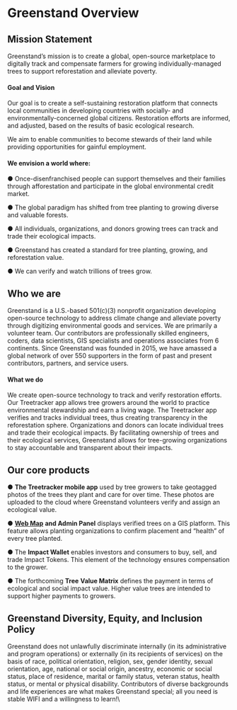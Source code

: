 # Greenstand Overview

**Mission Statement**
---------------------

Greenstand’s mission is to create a global, open-source marketplace to digitally track and compensate farmers for growing individually-managed trees to support reforestation and alleviate poverty.

#### **Goal and Vision**

Our goal is to create a self-sustaining restoration platform that connects local communities in developing countries with socially- and environmentally-concerned global citizens. Restoration efforts are informed, and adjusted, based on the results of basic ecological research.

We aim to enable communities to become stewards of their land while providing opportunities for gainful employment.

#### **We envision a world where:**

●       Once-disenfranchised people can support themselves and their families through afforestation and participate in the global environmental credit market.

●       The global paradigm has shifted from tree planting to growing diverse and valuable forests.

●       All individuals, organizations, and donors growing trees can track and trade their ecological impacts.

●       Greenstand has created a standard for tree planting, growing, and reforestation value.

●       We can verify and watch trillions of trees grow.

## **Who we are**

Greenstand is a U.S.-based 501(c)(3) nonprofit organization developing open-source technology to address climate change and alleviate poverty through digitizing environmental goods and services. We are primarily a volunteer team. Our contributors are professionally skilled engineers, coders, data scientists, GIS specialists and operations associates from 6 continents. Since Greenstand was founded in 2015, we have amassed a global network of over 550 supporters in the form of past and present contributors, partners, and service users.

#### **What we do**

We create open-source technology to track and verify restoration efforts. Our Treetracker app allows tree growers around the world to practice environmental stewardship and earn a living wage. The Treetracker app verifies and tracks individual trees, thus creating transparency in the reforestation sphere. Organizations and donors can locate individual trees and trade their ecological impacts. By facilitating ownership of trees and their ecological services, Greenstand allows for tree-growing organizations to stay accountable and transparent about their impacts.

## **Our core products**

●       **The Treetracker mobile app** used by tree growers to take geotagged photos of the trees they plant and care for over time. These photos are uploaded to the cloud where Greenstand volunteers verify and assign an ecological value.

●       [**Web Map**](https://map.treetracker.org/) **and Admin Panel** displays verified trees on a GIS platform. This feature allows planting organizations to confirm placement and “health” of every tree planted.

●       The **Impact Wallet** enables investors and consumers to buy, sell, and trade Impact Tokens. This element of the technology ensures compensation to the grower.

●       The forthcoming **Tree** **Value Matrix** defines the payment in terms of ecological and social impact value. Higher value trees are intended to support higher payments to growers.



## **Greenstand Diversity, Equity, and Inclusion Policy**

Greenstand does not unlawfully discriminate internally (in its administrative and program operations) or externally (in its recipients of services) on the basis of race, political orientation, religion, sex, gender identity, sexual orientation, age, national or social origin, ancestry, economic or social status, place of residence, marital or family status, veteran status, health status, or mental or physical disability. Contributors of diverse backgrounds and life experiences are what makes Greenstand special; all you need is stable WIFI and a willingness to learn!\
